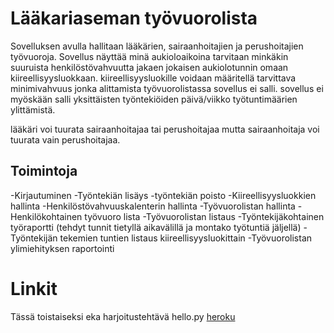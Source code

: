 # Lääkariaseman työvuorolista

Sovelluksen avulla hallitaan lääkärien, sairaanhoitajien ja perushoitajien työvuoroja.
Sovellus näyttää minä aukioloaikoina tarvitaan minkäkin suuruista henkilöstövahvuutta jakaen jokaisen aukiolotunnin omaan kiireellisyysluokkaan.
kiireellisyysluokille voidaan määritellä tarvittava minimivahvuus jonka alittamista työvuorolistassa sovellus ei salli.
sovellus ei myöskään salli yksittäisten työntekiöiden päivä/viikko työtuntimäärien ylittämistä.

lääkäri voi tuurata sairaanhoitajaa tai perushoitajaa mutta sairaanhoitaja voi tuurata vain perushoitajaa. 

## Toimintoja

-Kirjautuminen
-Työntekiän lisäys
-työntekiän poisto
-Kiireellisyysluokkien hallinta
-Henkilöstövahvuuskalenterin hallinta
-Työvuorolistan hallinta
-Henkilökohtainen työvuoro lista
-Työvuorolistan listaus
-Työntekijäkohtainen työraportti (tehdyt tunnit tietyllä aikavälillä ja montako työtuntiä jäljellä)
-Työntekijän tekemien tuntien listaus kiireellisyysluokittain
-Työvuorolistan ylimiehityksen raportointi

# Linkit

Tässä toistaiseksi eka harjoitustehtävä hello.py 
[heroku](https://medi-tyovuorolista-harjoitus.herokuapp.com/)

